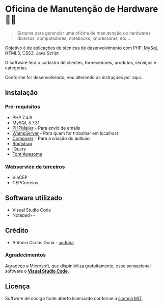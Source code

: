 # Oficina de Manutenção de Hardware 🧑‍💻
> Sistema para gerenciar uma oficina de manutenção de hardwares diversos, computadores, notebooks, impressoras, etc...

Objetivo é de aplicações de técnicas de desenvolvimento com PHP, MySql, HTML5, CSS3, Java Script

O software terá o cadastro de clientes, fornecedores, produtos, serviços e categorias.

Conforme for desenvolvendo, vou alterando as instruções por aqui.

## Instalação

### Pré-requisitos

- PHP 7.4.9
- MySQL 5.7.31
- [PHPMailer](https://github.com/PHPMailer/PHPMailer) - Para envio de emails
- [WampServer](https://www.wampserver.com/en/)  - Para quem for trabalhar em localhost
- [Composer](https://getcomposer.org/) - Para a criação do autload
- [Bootstrap](https://getbootstrap.com/)
- [jQuery](https://jquery.com/)
- [Font Awesome](https://fontawesome.com/)


### Webservice de terceiros
- ViaCEP
- CEPCorreios


## Software utilizado
- Visual Studio Code
- Notepad++


## Crédito

- Antonio Carlos Doná - [acdona](https://guithub.com/acdona)

### Agradecimentos
Agradeço a Microsoft, que dispinibiliza gratuitamente, esse sensacional software o [**Visual Studio Code**](https://code.visualstudio.com/).

## Licença
Software de código fonte aberto licenciado conforme a [licença MIT](/LICENSE).